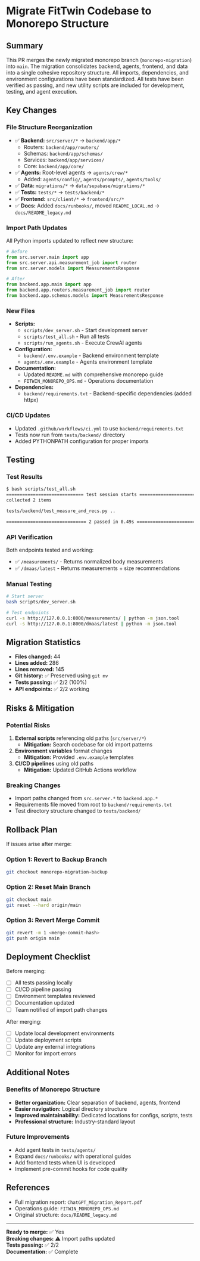 # Migrate FitTwin Codebase to Monorepo Structure

## Summary

This PR merges the newly migrated monorepo branch (`monorepo-migration`) into `main`. The migration consolidates backend, agents, frontend, and data into a single cohesive repository structure. All imports, dependencies, and environment configurations have been standardized. All tests have been verified as passing, and new utility scripts are included for development, testing, and agent execution.

## Key Changes

### File Structure Reorganization
- ✅ **Backend:** `src/server/*` → `backend/app/*`
  - Routers: `backend/app/routers/`
  - Schemas: `backend/app/schemas/`
  - Services: `backend/app/services/`
  - Core: `backend/app/core/`
- ✅ **Agents:** Root-level agents → `agents/crew/*`
  - Added: `agents/config/`, `agents/prompts/`, `agents/tools/`
- ✅ **Data:** `migrations/*` → `data/supabase/migrations/*`
- ✅ **Tests:** `tests/*` → `tests/backend/*`
- ✅ **Frontend:** `src/client/*` → `frontend/src/*`
- ✅ **Docs:** Added `docs/runbooks/`, moved `README_LOCAL.md` → `docs/README_legacy.md`

### Import Path Updates
All Python imports updated to reflect new structure:
```python
# Before
from src.server.main import app
from src.server.api.measurement_job import router
from src.server.models import MeasurementsResponse

# After
from backend.app.main import app
from backend.app.routers.measurement_job import router
from backend.app.schemas.models import MeasurementsResponse
```

### New Files
- **Scripts:**
  - `scripts/dev_server.sh` - Start development server
  - `scripts/test_all.sh` - Run all tests
  - `scripts/run_agents.sh` - Execute CrewAI agents
- **Configuration:**
  - `backend/.env.example` - Backend environment template
  - `agents/.env.example` - Agents environment template
- **Documentation:**
  - Updated `README.md` with comprehensive monorepo guide
  - `FITWIN_MONOREPO_OPS.md` - Operations documentation
- **Dependencies:**
  - `backend/requirements.txt` - Backend-specific dependencies (added httpx)

### CI/CD Updates
- Updated `.github/workflows/ci.yml` to use `backend/requirements.txt`
- Tests now run from `tests/backend/` directory
- Added PYTHONPATH configuration for proper imports

## Testing

### Test Results
```bash
$ bash scripts/test_all.sh
============================= test session starts ==============================
collected 2 items

tests/backend/test_measure_and_recs.py ..                                [100%]

============================== 2 passed in 0.49s ===============================
```

### API Verification
Both endpoints tested and working:
- ✅ `/measurements/` - Returns normalized body measurements
- ✅ `/dmaas/latest` - Returns measurements + size recommendations

### Manual Testing
```bash
# Start server
bash scripts/dev_server.sh

# Test endpoints
curl -s http://127.0.0.1:8000/measurements/ | python -m json.tool
curl -s http://127.0.0.1:8000/dmaas/latest | python -m json.tool
```

## Migration Statistics

- **Files changed:** 44
- **Lines added:** 286
- **Lines removed:** 145
- **Git history:** ✅ Preserved using `git mv`
- **Tests passing:** ✅ 2/2 (100%)
- **API endpoints:** ✅ 2/2 working

## Risks & Mitigation

### Potential Risks
1. **External scripts** referencing old paths (`src/server/*`)
   - **Mitigation:** Search codebase for old import patterns
2. **Environment variables** format changes
   - **Mitigation:** Provided `.env.example` templates
3. **CI/CD pipelines** using old paths
   - **Mitigation:** Updated GitHub Actions workflow

### Breaking Changes
- Import paths changed from `src.server.*` to `backend.app.*`
- Requirements file moved from root to `backend/requirements.txt`
- Test directory structure changed to `tests/backend/`

## Rollback Plan

If issues arise after merge:

### Option 1: Revert to Backup Branch
```bash
git checkout monorepo-migration-backup
```

### Option 2: Reset Main Branch
```bash
git checkout main
git reset --hard origin/main
```

### Option 3: Revert Merge Commit
```bash
git revert -m 1 <merge-commit-hash>
git push origin main
```

## Deployment Checklist

Before merging:
- [ ] All tests passing locally
- [ ] CI/CD pipeline passing
- [ ] Environment templates reviewed
- [ ] Documentation updated
- [ ] Team notified of import path changes

After merging:
- [ ] Update local development environments
- [ ] Update deployment scripts
- [ ] Update any external integrations
- [ ] Monitor for import errors

## Additional Notes

### Benefits of Monorepo Structure
- **Better organization:** Clear separation of backend, agents, frontend
- **Easier navigation:** Logical directory structure
- **Improved maintainability:** Dedicated locations for configs, scripts, tests
- **Professional structure:** Industry-standard layout

### Future Improvements
- Add agent tests in `tests/agents/`
- Expand `docs/runbooks/` with operational guides
- Add frontend tests when UI is developed
- Implement pre-commit hooks for code quality

## References

- Full migration report: `ChatGPT_Migration_Report.pdf`
- Operations guide: `FITWIN_MONOREPO_OPS.md`
- Original structure: `docs/README_legacy.md`

---

**Ready to merge:** ✅ Yes  
**Breaking changes:** ⚠️ Import paths updated  
**Tests passing:** ✅ 2/2  
**Documentation:** ✅ Complete

